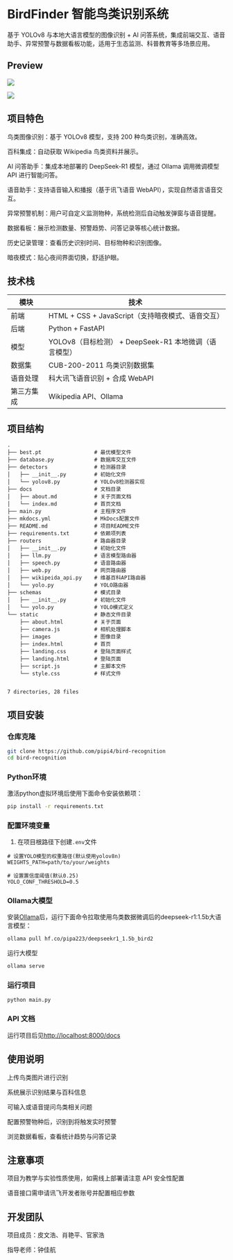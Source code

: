 #  BirdFinder 智能鸟类识别系统
基于 YOLOv8 与本地大语言模型的图像识别 + AI 问答系统，集成前端交互、语音助手、异常预警与数据看板功能，适用于生态监测、科普教育等多场景应用。

## Preview

![](https://i.imgur.com/drR5gQ6.jpeg)

![](https://i.imgur.com/nX8i6HI.jpeg)

## 项目特色
鸟类图像识别：基于 YOLOv8 模型，支持 200 种鸟类识别，准确高效。

百科集成：自动获取 Wikipedia 鸟类资料并展示。

AI 问答助手：集成本地部署的 DeepSeek-R1 模型，通过 Ollama 调用微调模型 API 进行智能问答。

语音助手：支持语音输入和播报（基于讯飞语音 WebAPI），实现自然语言语音交互。

异常预警机制：用户可自定义监测物种，系统检测后自动触发弹窗与语音提醒。

数据看板：展示检测数量、预警趋势、问答记录等核心统计数据。

历史记录管理：查看历史识别时间、目标物种和识别图像。

暗夜模式：贴心夜间界面切换，舒适护眼。

## 技术栈

| 模块    | 技术                                    |
| ----- | ------------------------------------- |
| 前端    | HTML + CSS + JavaScript（支持暗夜模式、语音交互）  |
| 后端    | Python + FastAPI<br>                  |
| 模型    | YOLOv8（目标检测） + DeepSeek-R1 本地微调（语言模型） |
| 数据集   | CUB-200-2011 鸟类识别数据集<br>              |
| 语音处理  | 科大讯飞语音识别 + 合成 WebAPI                  |
| 第三方集成 | Wikipedia API、Ollama                  |

## 项目结构

```text
.
├── best.pt                 # 最优模型文件
├── database.py             # 数据库交互文件
├── detectors               # 检测器目录
│   ├── __init__.py         # 初始化文件
│   └── yolov8.py           # YOLOv8检测器实现
├── docs                    # 文档目录
│   ├── about.md            # 关于页面文档
│   └── index.md            # 首页文档
├── main.py                 # 主程序文件
├── mkdocs.yml              # MkDocs配置文件
├── README.md               # 项目README文件
├── requirements.txt        # 依赖项列表
├── routers                 # 路由器目录
│   ├── __init__.py         # 初始化文件
│   ├── llm.py              # 语言模型路由器
│   ├── speech.py           # 语音路由器
│   ├── web.py              # 网页路由器
│   ├── wikipeida_api.py    # 维基百科API路由器
│   └── yolo.py             # YOLO路由器
├── schemas                 # 模式目录
│   ├── __init__.py         # 初始化文件
│   └── yolo.py             # YOLO模式定义
└── static                  # 静态文件目录
    ├── about.html          # 关于页面
    ├── camera.js           # 相机处理脚本
    ├── images              # 图像目录
    ├── index.html          # 首页
    ├── landing.css         # 登陆页面样式
    ├── landing.html        # 登陆页面
    ├── script.js           # 主脚本文件
    └── style.css           # 样式文件
    

7 directories, 28 files

```

## 项目安装

### 仓库克隆

```bash
git clone https://github.com/pipi4/bird-recognition
cd bird-recognition
```

### Python环境

激活python虚拟环境后使用下面命令安装依赖项：

```bash
pip install -r requirements.txt
```

### 配置环境变量

1. 在项目根路径下创建`.env`文件

```text
# 设置YOLO模型的权重路径(默认使用yolov8n)
WEIGHTS_PATH=path/to/your/weights

# 设置置信度阈值(默认0.25)
YOLO_CONF_THRESHOLD=0.5
```

### Ollama大模型

安装[Ollama](https://ollama.com)后，运行下面命令拉取使用鸟类数据微调后的deepseek-r1:1.5b大语言模型：

```bash
ollama pull hf.co/pipa223/deepseekr1_1.5b_bird2
```

运行大模型

```bash
ollama serve
```

### 运行项目

`python main.py`

### API 文档

运行项目后见<http://localhost:8000/docs>

## 使用说明
上传鸟类图片进行识别

系统展示识别结果与百科信息

可输入或语音提问鸟类相关问题

配置预警物种后，识别到将触发实时预警

浏览数据看板，查看统计趋势与问答记录


## 注意事项
项目为教学与实验性质使用，如需线上部署请注意 API 安全性配置

语音接口需申请讯飞开发者账号并配置相应参数

## 开发团队
项目成员：皮文浩、肖艳平、官家浩

指导老师：钟佳航
